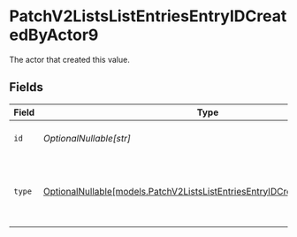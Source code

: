 # PatchV2ListsListEntriesEntryIDCreatedByActor9

The actor that created this value.


## Fields

| Field                                                                                                                                        | Type                                                                                                                                         | Required                                                                                                                                     | Description                                                                                                                                  |
| -------------------------------------------------------------------------------------------------------------------------------------------- | -------------------------------------------------------------------------------------------------------------------------------------------- | -------------------------------------------------------------------------------------------------------------------------------------------- | -------------------------------------------------------------------------------------------------------------------------------------------- |
| `id`                                                                                                                                         | *OptionalNullable[str]*                                                                                                                      | :heavy_minus_sign:                                                                                                                           | An ID to identify the actor.                                                                                                                 |
| `type`                                                                                                                                       | [OptionalNullable[models.PatchV2ListsListEntriesEntryIDCreatedByActorType9]](../models/patchv2listslistentriesentryidcreatedbyactortype9.md) | :heavy_minus_sign:                                                                                                                           | The type of actor. [Read more information on actor types here](/docs/actors).                                                                |